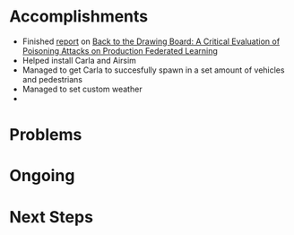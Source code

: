 # Accomplishments
* Finished [report](https://github.com/wangfra27/HIL-Computer-Simulation-of-Intelligent-Cybersecurity/blob/main/Paper-Reading-Reports/Siddhant/%234_Back_to_the_Drawing_Board:_A_Critical_Evaluation_of_Poisoning_Attacks_on_Production_Federated_Learning.md) on [Back to the Drawing Board: A Critical Evaluation of Poisoning Attacks on Production Federated Learning](https://github.com/wangfra27/HIL-Computer-Simulation-of-Intelligent-Cybersecurity/blob/main/Summer%20Research%202022/Conference%20Papers/IEEE%202022/Back%20to%20the%20Drawing%20Board%20A%20Critical%20Evaluation%20of%20Poisoning%20Attacks%20on%20Federated%20Learning%20.pdf)
* Helped install Carla and Airsim
* Managed to get Carla to succesfully spawn in a set amount of vehicles and pedestrians
* Managed to set custom weather
* 
# Problems

# Ongoing

# Next Steps
